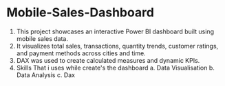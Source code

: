 # Mobile-Sales-Dashboard
1. This project showcases an interactive Power BI dashboard built using mobile sales data. 
2. It visualizes total sales, transactions, quantity trends, customer ratings, and payment methods across cities and time.
3. DAX was used to create calculated measures and dynamic KPIs.
4. Skills That i uses while create's the dashboard
   a. Data Visualisation
   b. Data Analysis
   c. Dax 
